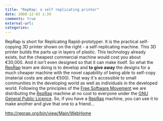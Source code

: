 ```yaml
---
title: "RepRap: a self replicating printer"
date: 2008-12-03 1:39
comments: true
external-url:
categories:
---
```

RepRap is short for Replicating Rapid-prototyper. It is the practical self-copying 3D printer shown on the right - a self-replicating machine. This 3D printer builds the parts up in layers of plastic. This technology already exists, but the cheapest commercial machine would cost you about €30,000. And it isn't even designed so that it can make itself. So what the [RepRap][1] team are doing is to develop and **to give away** the designs for a much cheaper machine with the novel capability of being able to self-copy (material costs are about €500). That way it's accessible to small communities in the developing world as well as individuals in the developed world. Following the principles of the [Free Software Movement][2] we are distributing the [RepRap][3] machine at no cost to everyone under the [GNU General Public Licence][4]. So, if you have a [RepRap][5] machine, you can use it to make another and give that one to a friend...

<http://reprap.org/bin/view/Main/WebHome>

  [1]: http://reprap.org/bin/view/Main/RepRap
  [2]: http://www.fsf.org/
  [3]: http://reprap.org/bin/view/Main/RepRap
  [4]: http://reprap.org/bin/view/Main/RepRapGPLLicence
  [5]: http://reprap.org/bin/view/Main/RepRap
